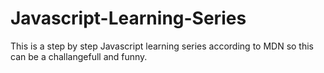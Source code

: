 # Javascript-Learning-Series
This is a step by step Javascript learning series according to MDN so this can be a challangefull and funny.
